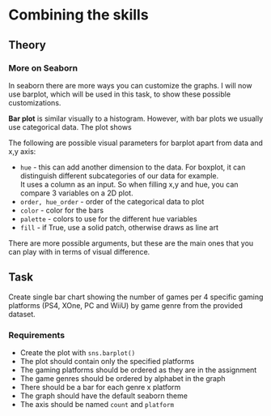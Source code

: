 # Combining the skills

## Theory

### More on Seaborn 
In seaborn there are more ways you can customize the graphs.
I will now use barplot, which will be used in this task, to show these possible customizations.

**Bar plot** is similar visually to a histogram. 
However, with bar plots we usually use categorical data. The plot shows 

The following are possible visual parameters for barplot apart from data and x,y axis:

 - ```hue``` - this can add another dimension to the data. For boxplot, it can distinguish different subcategories of our data for example.  
It uses a column as an input. So when filling x,y and hue, you can compare 3 variables on a 2D plot.
 - ```order, hue_order``` - order of the categorical data to plot
 - ```color``` - color for the bars
 - ```palette``` - colors to use for the different hue variables
 - ```fill``` - if True, use a solid patch, otherwise draws as line art

There are more possible arguments, but these are the main ones that you can play with in terms of visual difference.

## Task

Create single bar chart showing the number of games per 4 specific gaming platforms (PS4, XOne, PC and WiiU) by game genre from the provided dataset.

### Requirements

- Create the plot with ```sns.barplot()```
- The plot should contain only the specified platforms
- The gaming platforms should be ordered as they are in the assignment
- The game genres should be ordered by alphabet in the graph
- There should be a bar for each genre x platform
- The graph should have the default seaborn theme
- The axis should be named ```count``` and ```platform```

